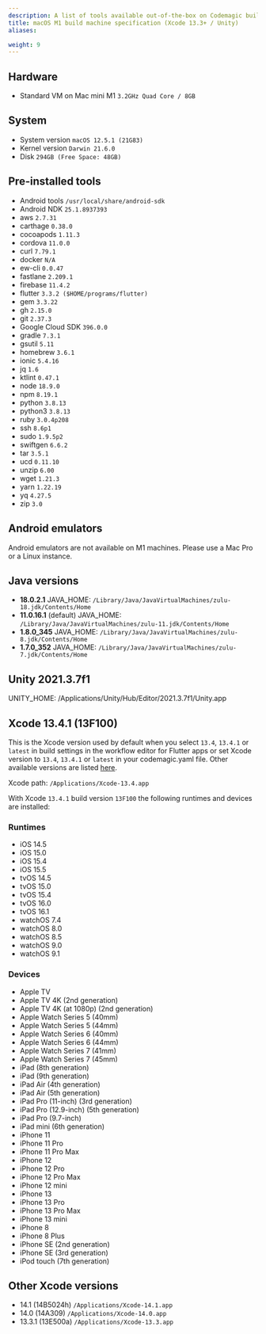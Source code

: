 ```yaml
---
description: A list of tools available out-of-the-box on Codemagic build machines.
title: macOS M1 build machine specification (Xcode 13.3+ / Unity)
aliases:

weight: 9
---
```


## Hardware

- Standard VM on Mac mini M1 `3.2GHz Quad Core / 8GB`

## System

- System version `macOS 12.5.1 (21G83)`
- Kernel version `Darwin 21.6.0`
- Disk `294GB (Free Space: 48GB)`

## Pre-installed tools

- Android tools `/usr/local/share/android-sdk`
- Android NDK `25.1.8937393`
- aws `2.7.31`
- carthage `0.38.0`
- cocoapods `1.11.3`
- cordova `11.0.0`
- curl `7.79.1`
- docker `N/A`
- ew-cli `0.0.47`
- fastlane `2.209.1`
- firebase `11.4.2`
- flutter `3.3.2 ($HOME/programs/flutter)`
- gem `3.3.22`
- gh `2.15.0`
- git `2.37.3`
- Google Cloud SDK `396.0.0`
- gradle `7.3.1`
- gsutil `5.11`
- homebrew `3.6.1`
- ionic `5.4.16`
- jq `1.6`
- ktlint `0.47.1`
- node `18.9.0`
- npm `8.19.1`
- python `3.8.13`
- python3 `3.8.13`
- ruby `3.0.4p208`
- ssh `8.6p1`
- sudo `1.9.5p2`
- swiftgen `6.6.2`
- tar `3.5.1`
- ucd `0.11.10`
- unzip `6.00`
- wget `1.21.3`
- yarn `1.22.19`
- yq `4.27.5`
- zip `3.0`

## Android emulators

Android emulators are not available on M1 machines. Please use a Mac Pro or a Linux instance.

## Java versions

- **18.0.2.1** JAVA_HOME: `/Library/Java/JavaVirtualMachines/zulu-18.jdk/Contents/Home`
- **11.0.16.1** (default) JAVA_HOME: `/Library/Java/JavaVirtualMachines/zulu-11.jdk/Contents/Home`
- **1.8.0_345** JAVA_HOME: `/Library/Java/JavaVirtualMachines/zulu-8.jdk/Contents/Home`
- **1.7.0_352** JAVA_HOME: `/Library/Java/JavaVirtualMachines/zulu-7.jdk/Contents/Home`

## Unity 2021.3.7f1

UNITY_HOME: /Applications/Unity/Hub/Editor/2021.3.7f1/Unity.app

## Xcode 13.4.1 (13F100)

This is the Xcode version used by default when you select `13.4`, `13.4.1` or `latest` in build settings in the workflow
editor for Flutter apps or set Xcode version to `13.4`, `13.4.1` or `latest` in your codemagic.yaml file.
Other available versions are listed [here](#other-xcode-versions).

Xcode path: `/Applications/Xcode-13.4.app`

With Xcode `13.4.1` build version `13F100` the following runtimes and devices are installed:

### Runtimes

- iOS 14.5
- iOS 15.0
- iOS 15.4
- iOS 15.5
- tvOS 14.5
- tvOS 15.0
- tvOS 15.4
- tvOS 16.0
- tvOS 16.1
- watchOS 7.4
- watchOS 8.0
- watchOS 8.5
- watchOS 9.0
- watchOS 9.1

### Devices

- Apple TV
- Apple TV 4K (2nd generation)
- Apple TV 4K (at 1080p) (2nd generation)
- Apple Watch Series 5 (40mm)
- Apple Watch Series 5 (44mm)
- Apple Watch Series 6 (40mm)
- Apple Watch Series 6 (44mm)
- Apple Watch Series 7 (41mm)
- Apple Watch Series 7 (45mm)
- iPad (8th generation)
- iPad (9th generation)
- iPad Air (4th generation)
- iPad Air (5th generation)
- iPad Pro (11-inch) (3rd generation)
- iPad Pro (12.9-inch) (5th generation)
- iPad Pro (9.7-inch)
- iPad mini (6th generation)
- iPhone 11
- iPhone 11 Pro
- iPhone 11 Pro Max
- iPhone 12
- iPhone 12 Pro
- iPhone 12 Pro Max
- iPhone 12 mini
- iPhone 13
- iPhone 13 Pro
- iPhone 13 Pro Max
- iPhone 13 mini
- iPhone 8
- iPhone 8 Plus
- iPhone SE (2nd generation)
- iPhone SE (3rd generation)
- iPod touch (7th generation)

## Other Xcode versions

- 14.1 (14B5024h) `/Applications/Xcode-14.1.app`
- 14.0 (14A309) `/Applications/Xcode-14.0.app`
- 13.3.1 (13E500a) `/Applications/Xcode-13.3.app`

